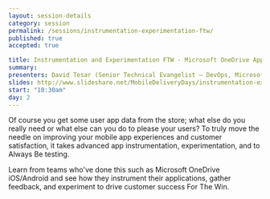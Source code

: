```yaml
---
layout: session-details
category: session
permalink: /sessions/instrumentation-experimentation-ftw/
published: true
accepted: true

title: Instrumentation and Experimentation FTW - Microsoft OneDrive App
summary: 
presenters: David Tesar (Senior Technical Evangelist – DevOps, Microsoft)
slides: http://www.slideshare.net/MobileDeliveryDays/instrumentation-experimentation-ftw
start: "10:30am"
day: 2
---
```

Of course you get some user app data from the store; what else do you really need or what else can you do to please your users? 
To truly move the needle on improving your mobile app experiences and customer satisfaction, it takes advanced app instrumentation, experimentation, and to Always Be testing. 


Learn from teams who've done this such as Microsoft OneDrive iOS/Android and see how they instrument their applications, gather feedback, and experiment to drive customer success For The Win.
